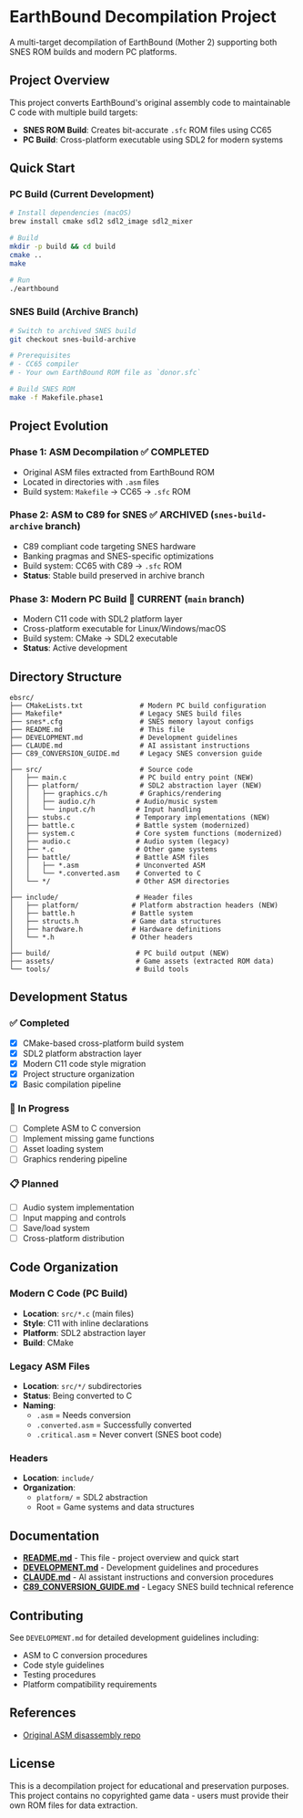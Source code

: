 # EarthBound Decompilation Project

A multi-target decompilation of EarthBound (Mother 2) supporting both SNES ROM builds and modern PC platforms.

## Project Overview

This project converts EarthBound's original assembly code to maintainable C code with multiple build targets:

- **SNES ROM Build**: Creates bit-accurate `.sfc` ROM files using CC65
- **PC Build**: Cross-platform executable using SDL2 for modern systems

## Quick Start

### PC Build (Current Development)
```bash
# Install dependencies (macOS)
brew install cmake sdl2 sdl2_image sdl2_mixer

# Build
mkdir -p build && cd build
cmake ..
make

# Run
./earthbound
```

### SNES Build (Archive Branch)
```bash
# Switch to archived SNES build
git checkout snes-build-archive

# Prerequisites
# - CC65 compiler
# - Your own EarthBound ROM file as `donor.sfc`

# Build SNES ROM
make -f Makefile.phase1
```

## Project Evolution

### Phase 1: ASM Decompilation ✅ **COMPLETED**
- Original ASM files extracted from EarthBound ROM
- Located in directories with `.asm` files
- Build system: `Makefile` → CC65 → `.sfc` ROM

### Phase 2: ASM to C89 for SNES ✅ **ARCHIVED** (`snes-build-archive` branch)
- C89 compliant code targeting SNES hardware
- Banking pragmas and SNES-specific optimizations  
- Build system: CC65 with C89 → `.sfc` ROM
- **Status**: Stable build preserved in archive branch

### Phase 3: Modern PC Build 🔄 **CURRENT** (`main` branch)
- Modern C11 code with SDL2 platform layer
- Cross-platform executable for Linux/Windows/macOS
- Build system: CMake → SDL2 executable
- **Status**: Active development

## Directory Structure

```
ebsrc/
├── CMakeLists.txt              # Modern PC build configuration
├── Makefile*                   # Legacy SNES build files
├── snes*.cfg                   # SNES memory layout configs
├── README.md                   # This file
├── DEVELOPMENT.md              # Development guidelines
├── CLAUDE.md                   # AI assistant instructions
├── C89_CONVERSION_GUIDE.md     # Legacy SNES conversion guide
│
├── src/                        # Source code
│   ├── main.c                  # PC build entry point (NEW)
│   ├── platform/               # SDL2 abstraction layer (NEW)
│   │   ├── graphics.c/h        # Graphics/rendering
│   │   ├── audio.c/h          # Audio/music system  
│   │   └── input.c/h          # Input handling
│   ├── stubs.c                # Temporary implementations (NEW)
│   ├── battle.c               # Battle system (modernized)
│   ├── system.c               # Core system functions (modernized)
│   ├── audio.c                # Audio system (legacy)
│   ├── *.c                    # Other game systems
│   ├── battle/                # Battle ASM files
│   │   ├── *.asm              # Unconverted ASM
│   │   └── *.converted.asm    # Converted to C
│   └── */                     # Other ASM directories
│
├── include/                   # Header files
│   ├── platform/             # Platform abstraction headers (NEW)
│   ├── battle.h              # Battle system
│   ├── structs.h             # Game data structures  
│   ├── hardware.h            # Hardware definitions
│   └── *.h                   # Other headers
│
├── build/                     # PC build output (NEW)
├── assets/                    # Game assets (extracted ROM data)
└── tools/                     # Build tools
```

## Development Status

### ✅ Completed
- [x] CMake-based cross-platform build system
- [x] SDL2 platform abstraction layer
- [x] Modern C11 code style migration
- [x] Project structure organization
- [x] Basic compilation pipeline

### 🚧 In Progress  
- [ ] Complete ASM to C conversion
- [ ] Implement missing game functions
- [ ] Asset loading system
- [ ] Graphics rendering pipeline

### 📋 Planned
- [ ] Audio system implementation  
- [ ] Input mapping and controls
- [ ] Save/load system
- [ ] Cross-platform distribution

## Code Organization

### Modern C Code (PC Build)
- **Location**: `src/*.c` (main files)
- **Style**: C11 with inline declarations
- **Platform**: SDL2 abstraction layer
- **Build**: CMake

### Legacy ASM Files
- **Location**: `src/*/` subdirectories  
- **Status**: Being converted to C
- **Naming**: 
  - `.asm` = Needs conversion
  - `.converted.asm` = Successfully converted
  - `.critical.asm` = Never convert (SNES boot code)

### Headers
- **Location**: `include/`
- **Organization**: 
  - `platform/` = SDL2 abstraction
  - Root = Game systems and data structures

## Documentation

- **[README.md](README.md)** - This file - project overview and quick start
- **[DEVELOPMENT.md](DEVELOPMENT.md)** - Development guidelines and procedures
- **[CLAUDE.md](CLAUDE.md)** - AI assistant instructions and conversion procedures
- **[C89_CONVERSION_GUIDE.md](C89_CONVERSION_GUIDE.md)** - Legacy SNES build technical reference

## Contributing

See `DEVELOPMENT.md` for detailed development guidelines including:
- ASM to C conversion procedures
- Code style guidelines  
- Testing procedures
- Platform compatibility requirements

## References

- [Original ASM disassembly repo](https://github.com/Herringway/ebsrc)

## License

This is a decompilation project for educational and preservation purposes. This project contains no copyrighted game data - users must provide their own ROM files for data extraction.